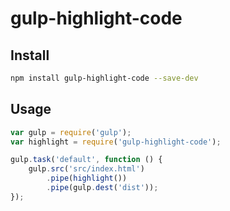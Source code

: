 # gulp-highlight-code

## Install

```bash
npm install gulp-highlight-code --save-dev
```

## Usage

```js
var gulp = require('gulp');
var highlight = require('gulp-highlight-code');

gulp.task('default', function () {
	gulp.src('src/index.html')
		.pipe(highlight())
		.pipe(gulp.dest('dist'));
});
```